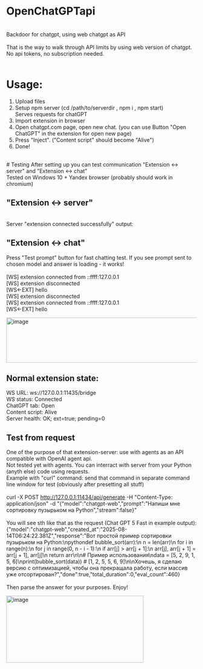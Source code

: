 # OpenChatGPTapi<br>
<br>
Backdoor for chatgpt, using web chatgpt as API<br>
<br>
That is the way to walk through API limits by using web version of chatgpt.<br>
No api tokens, no subscription needed.<br>
<br>


# Usage:
1) Upload files<br>
2) Setup npm server (cd /path/to/serverdir , npm i , npm start)<br>
Serves requests for chatGPT<br>
3) Import extension in browser<br>
4) Open chatgpt.com page, open new chat. (you can use Button "Open ChatGPT" in the extension for open new page)<br>
5) Press "Inject". ("Content script" should become "Alive") <br>
6) Done! <br>
<br>
# Testing
After setting up you can test communication "Extension <-> server" and "Extension <-> chat"<br>
Tested on Windows 10 + Yandex browser (probably should work in chromium)<br>

## "Extension <-> server"
<br>
Server "extension connected successfully" output:<br>

## "Extension <-> chat"<br>
Press "Test prompt" button for fast chatting test. If you see prompt sent to chosen model and answer is loading - it works!<br>
<br>
[WS] extension connected from ::ffff:127.0.0.1 <br>
[WS] extension disconnected<br>
[WS<-EXT] hello<br>
[WS] extension disconnected<br>
[WS] extension connected from ::ffff:127.0.0.1<br>
[WS<-EXT] hello<br>

<img width="1227" height="119" alt="image" src="https://github.com/user-attachments/assets/c4553db0-892b-4d3c-8a48-ae0955df5a2c" />

## Normal extension state:<br>
WS URL: ws://127.0.0.1:11435/bridge<br>
WS status: Connected<br>
ChatGPT tab: Open<br>
Content script: Alive<br>
Server health: OK; ext=true; pending=0<br>

## Test from request<br>
One of the purpose of that extension-server: use with agents as an API compatible with OpenAI agent api.<br>
Not tested yet with agents. You can interract with server from your Python (anyth else) code using requests.<br> 
Example with "curl" command: send that command in separate command line window for test (obviously after presetting all stuff)<br>
<br>
curl -X POST http://127.0.0.1:11434/api/generate -H "Content-Type: application/json" -d "{\"model\":\"chatgpt-web\",\"prompt\":\"Напиши мне сортировку пузырьком на Python\",\"stream\":false}"<br>
<br>
You will see sth like that as the request (Chat GPT 5 Fast in example output):<br>
{"model":"chatgpt-web","created_at":"2025-08-14T06:24:22.381Z","response":"Вот простой пример сортировки пузырьком на Python:\npythondef bubble_sort(arr):\n    n = len(arr)\n    for i in range(n):\n        for j in range(0, n - i - 1):\n            if arr[j] > arr[j + 1]:\n                arr[j], arr[j + 1] = arr[j + 1], arr[j]\n    return arr\n\n# Пример использования\ndata = [5, 2, 9, 1, 5, 6]\nprint(bubble_sort(data))  # [1, 2, 5, 5, 6, 9]\n\nХочешь, я сделаю версию с оптимизацией, чтобы она прекращала работу, если массив уже отсортирован?","done":true,"total_duration":0,"eval_count":460}<br>
<br>
Then parse the answer for your purposes. Enjoy!<br>

<img width="363" height="177" alt="image" src="https://github.com/user-attachments/assets/f9ffafb4-d7e8-4e22-be09-b7f1a1df66b6" />


